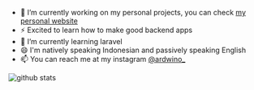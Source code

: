 

- 🔭 I’m currently working on my personal projects, you can check <a href="http://ardwiinoo.github.io/" target="blank">my personal website</a>
- ⚡ Excited to learn how to make good backend apps
- 🌱 I’m currently learning laravel
- 😄 I'm natively speaking Indonesian and passively speaking English
- 📫 You can reach me at my instagram [@ardwino_](https://instagram.com/ardwino_)

![github stats](https://github-readme-stats.vercel.app/api?username=ardwiinoo&show_icons=true)
